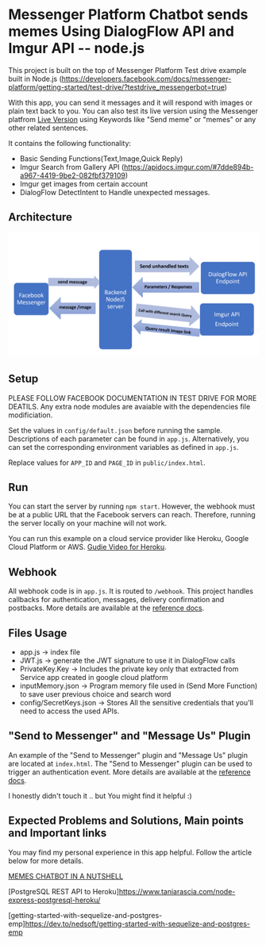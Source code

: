 # Messenger Platform Chatbot sends memes Using DialogFlow API and Imgur API -- node.js

This project is built on the top of Messenger Platform Test drive example built in Node.js (https://developers.facebook.com/docs/messenger-platform/getting-started/test-drive/?testdrive_messengerbot=true)


With this app, you can send it messages and it will respond with images or plain text back to you. You can also test its live version using the Messenger platfrom [Live Version](https://www.messenger.com/t/MemesBuddy1) using Keywords like "Send meme" or "memes" or any other related sentences.

It contains the following functionality:

* Basic Sending Functions(Text,Image,Quick Reply)
* Imgur Search from Gallery API (https://apidocs.imgur.com/#7dde894b-a967-4419-9be2-082fbf379109)
* Imgur get images from certain account
* DialogFlow DetectIntent to Handle unexpected messages.

## Architecture

![Image](Architecture.png)

## Setup

PLEASE FOLLOW FACEBOOK DOCUMENTATION IN TEST DRIVE FOR MORE DEATILS. Any extra node modules are avaiable with the dependencies file  modificiation.

Set the values in `config/default.json` before running the sample. Descriptions of each parameter can be found in `app.js`. Alternatively, you can set the corresponding environment variables as defined in `app.js`.

Replace values for `APP_ID` and `PAGE_ID` in `public/index.html`.

## Run

You can start the server by running `npm start`. However, the webhook must be at a public URL that the Facebook servers can reach. Therefore, running the server locally on your machine will not work.

You can run this example on a cloud service provider like Heroku, Google Cloud Platform or AWS. [Gudie Video for Heroku](https://youtu.be/bUwiKFTvmDQ?t=552).

## Webhook

All webhook code is in `app.js`. It is routed to `/webhook`. This project handles callbacks for authentication, messages, delivery confirmation and postbacks. More details are available at the [reference docs](https://developers.facebook.com/docs/messenger-platform/webhook-reference).


## Files Usage

* app.js -> index file
* JWT.js -> generate the JWT signature to use it in DialogFlow calls
* PrivateKey.Key -> Includes the private key only that extracted from Service app created in google cloud platform
* inputMemory.json -> Program memory file used in (Send More Function) to save user previous choice and search word
* config/SecretKeys.json -> Stores All the sensitive credentials that you'll need to access the used APIs.  

## "Send to Messenger" and "Message Us" Plugin

An example of the "Send to Messenger" plugin and "Message Us" plugin are located at `index.html`. The "Send to Messenger" plugin can be used to trigger an authentication event. More details are available at the [reference docs](https://developers.facebook.com/docs/messenger-platform/plugin-reference).

I honestly didn't touch it .. but You might find it helpful :) 

## Expected Problems and Solutions, Main points and Important links 

You may find my personal experience in this app helpful. Follow the article below for more details.

[MEMES CHATBOT IN A NUTSHELL](https://khaledbnmohamed.000webhostapp.com/2019/01/25/memes-chatbot-in-a-nutshell/)

[PostgreSQL REST API to Heroku]https://www.taniarascia.com/node-express-postgresql-heroku/

[getting-started-with-sequelize-and-postgres-emp]https://dev.to/nedsoft/getting-started-with-sequelize-and-postgres-emp
